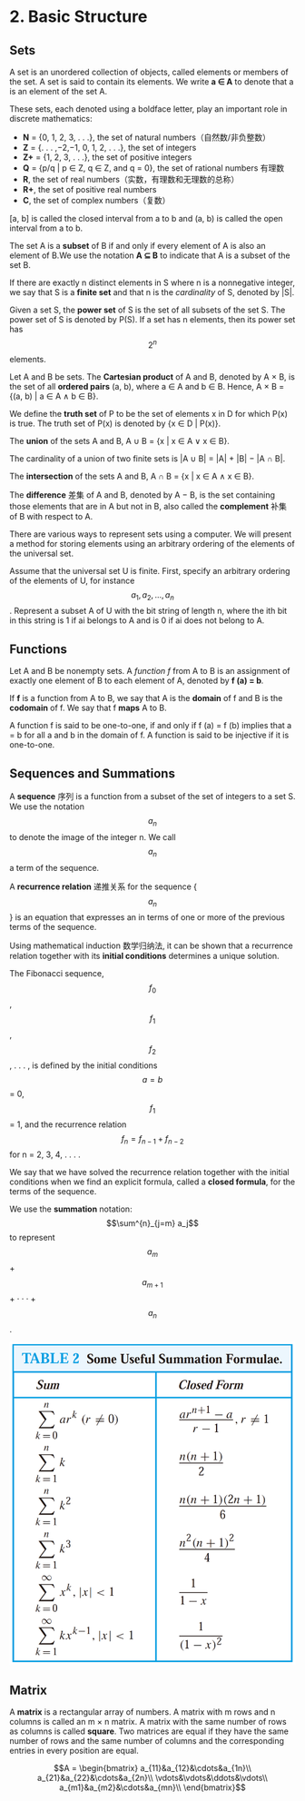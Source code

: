 # 2. Basic Structure

## Sets

A set is an unordered collection of objects, called elements or members of the set. A set is said to contain its elements. We write **a ∈ A** to denote that a is an element of the set A.

These sets, each denoted using a boldface letter, play an important role in discrete mathematics:

* **N** = {0, 1, 2, 3, . . .}, the set of natural numbers（自然数/非负整数）
* **Z** = {. . . ,−2,−1, 0, 1, 2, . . .}, the set of integers
* **Z+** = {1, 2, 3, . . .}, the set of positive integers
* **Q** = {p/q \| p ∈ Z, q ∈ Z, and q = 0}, the set of rational numbers 有理数
* **R**, the set of real numbers（实数，有理数和无理数的总称）
* **R+**, the set of positive real numbers
* **C**, the set of complex numbers（复数）

\[a, b\] is called the closed interval from a to b and \(a, b\) is called the open interval from a to b.

The set A is a **subset** of B if and only if every element of A is also an element of B.We use the notation **A ⊆ B** to indicate that A is a subset of the set B.

If there are exactly n distinct elements in S where n is a nonnegative integer, we say that S is a **finite set** and that n is the _cardinality_ of S, denoted by \|S\|.

Given a set S, the **power set** of S is the set of all subsets of the set S. The power set of S is denoted by P\(S\). If a set has n elements, then its power set has $$2^n$$ elements.

Let A and B be sets. The **Cartesian product** of A and B, denoted by A × B, is the set of all **ordered pairs** \(a, b\), where a ∈ A and b ∈ B. Hence, A × B = {\(a, b\) \| a ∈ A ∧ b ∈ B}.

We define the **truth set** of P to be the set of elements x in D for which P\(x\) is true. The truth set of P\(x\) is denoted by {x ∈ D \| P\(x\)}.

The **union** of the sets A and B, A ∪ B = {x \| x ∈ A ∨ x ∈ B}.

The cardinality of a union of two finite sets is \|A ∪ B\| = \|A\| + \|B\| − \|A ∩ B\|.

The **intersection** of the sets A and B, A ∩ B = {x \| x ∈ A ∧ x ∈ B}.

The **difference** 差集 of A and B, denoted by A − B, is the set containing those elements that are in A but not in B, also called the **complement** 补集 of B with respect to A.

There are various ways to represent sets using a computer. We will present a method for storing elements using an arbitrary ordering of the elements of the universal set.

Assume that the universal set U is finite. First, specify an arbitrary ordering of the elements of U, for instance $$a_1, a_2, ..., a_n$$ . Represent a subset A of U with the bit string of length n, where the ith bit in this string is 1 if ai belongs to A and is 0 if ai does not belong to A.

## Functions

Let A and B be nonempty sets. A _function f_ from A to B is an assignment of exactly one element of B to each element of A, denoted by **f \(a\) = b**_._

If **f** is a function from A to B, we say that A is the **domain** of f and B is the **codomain** of f. We say that f **maps** A to B.

A function f is said to be one-to-one, if and only if f \(a\) = f \(b\) implies that a = b for all a and b in the domain of f. A function is said to be injective if it is one-to-one.

## Sequences and Summations

A **sequence** 序列 is a function from a subset of the set of integers to a set S. We use the notation $$a_n$$ to denote the image of the integer n. We call $$a_n$$ a term of the sequence.

A **recurrence relation** 递推关系 for the sequence {$$a_n$$} is an equation that expresses an in terms of one or more of the previous terms of the sequence.

Using mathematical induction 数学归纳法, it can be shown that a recurrence relation together with its **initial conditions** determines a unique solution.

The Fibonacci sequence, $$f_0$$ , $$f_1$$ , $$f_2$$ , . . . , is defined by the initial conditions $$a = b$$ = 0, $$f_1$$ = 1, and the recurrence relation $$f_n = f_{n-1} + f_{n-2}$$ for n = 2, 3, 4, . . . .

We say that we have solved the recurrence relation together with the initial conditions when we find an explicit formula, called a **closed formula**, for the terms of the sequence.

We use the **summation** notation: $$\sum^{n}_{j=m} a_j$$ to represent $$a_{m}$$ + $$a_{m+1}$$ + · · · + $$a_{n}$$ .

![](../.gitbook/assets/screen-shot-2018-09-22-at-13.24.47.png)

## Matrix

A **matrix** is a rectangular array of numbers. A matrix with m rows and n columns is called an m × n matrix. A matrix with the same number of rows as columns is called **square**. Two matrices are equal if they have the same number of rows and the same number of columns and the corresponding entries in every position are equal.

$$A = \begin{bmatrix} a_{11}&a_{12}&\cdots&a_{1n}\\ a_{21}&a_{22}&\cdots&a_{2n}\\ \vdots&\vdots&\ddots&\vdots\\ a_{m1}&a_{m2}&\cdots&a_{mn}\\ \end{bmatrix}$$ 



